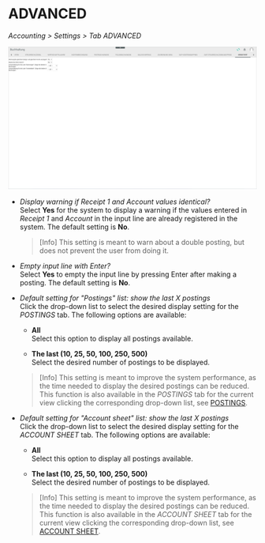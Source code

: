 # ADVANCED

*Accounting > Settings > Tab ADVANCED*

![Advanced settings](../../Assets/Screenshots/RetailSuiteAccounting/Settings/Advanced/Advanced.png "[Advanced settings]")


- *Display warning if Receipt 1 and Account values identical?*  
Select **Yes** for the system to display a warning if the values entered in *Receipt 1* and *Account* in the input line are already registered in the system. The default setting is **No**.

  > [Info] This setting is meant to warn about a double posting, but does not prevent the user from doing it.

- *Empty input line with Enter?*  
Select **Yes** to empty the input line by pressing Enter after making a posting. The default setting is **No**.

- *Default setting for "Postings" list: show the last X postings*  
Click the drop-down list to select the desired display setting for the *POSTINGS* tab. The following options are available:  

    - **All**  
    Select this option to display all postings available.

    - **The last (10, 25, 50, 100, 250, 500)**  
    Select the desired number of postings to be displayed.

  > [Info] This setting is meant to improve the system performance, as the time needed to display the desired postings can be reduced. This function is also available in the *POSTINGS* tab for the current view clicking the corresponding drop-down list, see [POSTINGS](./01a_Bookings.md).  

- *Default setting for "Account sheet" list: show the last X postings*  
Click the drop-down list to select the desired display setting for the *ACCOUNT SHEET* tab. The following options are available:  

    - **All**  
    Select this option to display all postings available.

    - **The last (10, 25, 50, 100, 250, 500)**  
    Select the desired number of postings to be displayed.

  > [Info] This setting is meant to improve the system performance, as the time needed to display the desired postings can be reduced. This function is also available in the *ACCOUNT SHEET* tab for the current view clicking the corresponding drop-down list, see [ACCOUNT SHEET](./01c_AccountSheet.md).  
